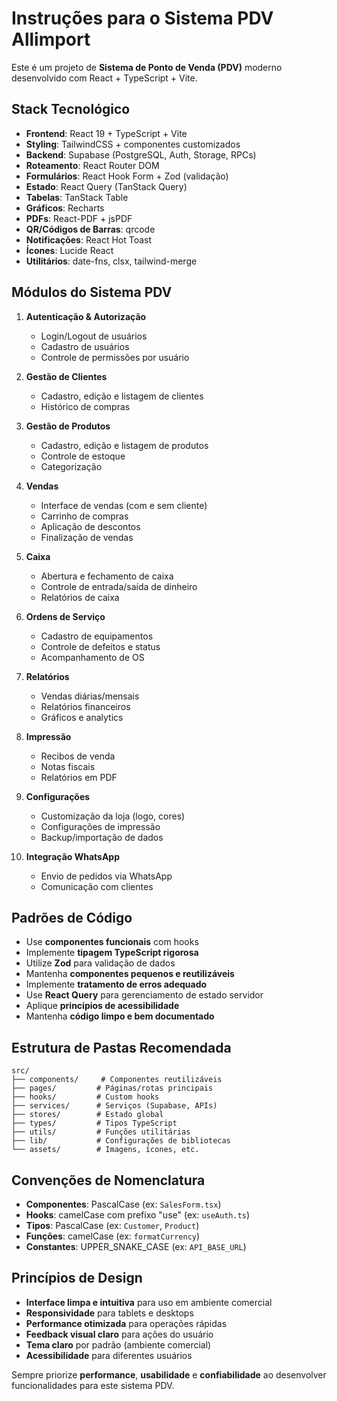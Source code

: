 <!-- Use this file to provide workspace-specific custom instructions to Copilot. For more details, visit https://code.visualstudio.com/docs/copilot/copilot-customization#_use-a-githubcopilotinstructionsmd-file -->

# Instruções para o Sistema PDV Allimport

Este é um projeto de **Sistema de Ponto de Venda (PDV)** moderno desenvolvido com React + TypeScript + Vite.

## Stack Tecnológico

- **Frontend**: React 19 + TypeScript + Vite
- **Styling**: TailwindCSS + componentes customizados
- **Backend**: Supabase (PostgreSQL, Auth, Storage, RPCs)
- **Roteamento**: React Router DOM
- **Formulários**: React Hook Form + Zod (validação)
- **Estado**: React Query (TanStack Query)
- **Tabelas**: TanStack Table
- **Gráficos**: Recharts
- **PDFs**: React-PDF + jsPDF
- **QR/Códigos de Barras**: qrcode
- **Notificações**: React Hot Toast
- **Ícones**: Lucide React
- **Utilitários**: date-fns, clsx, tailwind-merge

## Módulos do Sistema PDV

1. **Autenticação & Autorização**
   - Login/Logout de usuários
   - Cadastro de usuários
   - Controle de permissões por usuário

2. **Gestão de Clientes**
   - Cadastro, edição e listagem de clientes
   - Histórico de compras

3. **Gestão de Produtos**
   - Cadastro, edição e listagem de produtos
   - Controle de estoque
   - Categorização

4. **Vendas**
   - Interface de vendas (com e sem cliente)
   - Carrinho de compras
   - Aplicação de descontos
   - Finalização de vendas

5. **Caixa**
   - Abertura e fechamento de caixa
   - Controle de entrada/saída de dinheiro
   - Relatórios de caixa

6. **Ordens de Serviço**
   - Cadastro de equipamentos
   - Controle de defeitos e status
   - Acompanhamento de OS

7. **Relatórios**
   - Vendas diárias/mensais
   - Relatórios financeiros
   - Gráficos e analytics

8. **Impressão**
   - Recibos de venda
   - Notas fiscais
   - Relatórios em PDF

9. **Configurações**
   - Customização da loja (logo, cores)
   - Configurações de impressão
   - Backup/importação de dados

10. **Integração WhatsApp**
    - Envio de pedidos via WhatsApp
    - Comunicação com clientes

## Padrões de Código

- Use **componentes funcionais** com hooks
- Implemente **tipagem TypeScript rigorosa**
- Utilize **Zod** para validação de dados
- Mantenha **componentes pequenos e reutilizáveis**
- Implemente **tratamento de erros adequado**
- Use **React Query** para gerenciamento de estado servidor
- Aplique **princípios de acessibilidade**
- Mantenha **código limpo e bem documentado**

## Estrutura de Pastas Recomendada

```
src/
├── components/     # Componentes reutilizáveis
├── pages/         # Páginas/rotas principais
├── hooks/         # Custom hooks
├── services/      # Serviços (Supabase, APIs)
├── stores/        # Estado global
├── types/         # Tipos TypeScript
├── utils/         # Funções utilitárias
├── lib/           # Configurações de bibliotecas
└── assets/        # Imagens, ícones, etc.
```

## Convenções de Nomenclatura

- **Componentes**: PascalCase (ex: `SalesForm.tsx`)
- **Hooks**: camelCase com prefixo "use" (ex: `useAuth.ts`)
- **Tipos**: PascalCase (ex: `Customer`, `Product`)
- **Funções**: camelCase (ex: `formatCurrency`)
- **Constantes**: UPPER_SNAKE_CASE (ex: `API_BASE_URL`)

## Princípios de Design

- **Interface limpa e intuitiva** para uso em ambiente comercial
- **Responsividade** para tablets e desktops
- **Performance otimizada** para operações rápidas
- **Feedback visual claro** para ações do usuário
- **Tema claro** por padrão (ambiente comercial)
- **Acessibilidade** para diferentes usuários

Sempre priorize **performance**, **usabilidade** e **confiabilidade** ao desenvolver funcionalidades para este sistema PDV.
